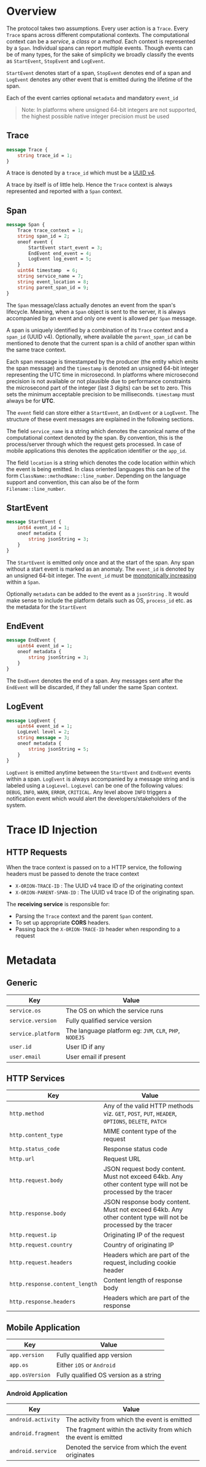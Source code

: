 # Overview

The protocol takes two assumptions. Every user action is a `Trace`. Every `Trace` spans across different computational contexts. The computational context can be a _service_, a _class_ or a _method_. Each context is represented by a `Span`. Individual spans can report multiple events. Though events can be of many types, for the sake of simplicity we broadly classify the events as `StartEvent`, `StopEvent` and `LogEvent`.

`StartEvent` denotes start of a span, `StopEvent` denotes end of a span and `LogEvent` denotes any other event that is emitted during the lifetime of the span.

Each of the event carries optional `metadata` and mandatory `event_id`

> Note: In platforms where unsigned 64-bit integers are not supported, the highest possible native integer precision must be used

## Trace

```protobuf
message Trace {
    string trace_id = 1;
}
```

A trace is denoted by a `trace_id` which must be a [UUID v4](https://en.wikipedia.org/wiki/Universally_unique_identifier#Version_4_(random)).

A trace by itself is of little help. Hence the `Trace` context is always represented and reported with a `Span` context. 

## Span

```protobuf
message Span {
    Trace trace_context = 1;
    string span_id = 2;
    oneof event {
        StartEvent start_event = 3;
        EndEvent end_event = 4;
        LogEvent log_event = 5;
    }
    uint64 timestamp  = 6;
    string service_name = 7;
    string event_location = 8;
    string parent_span_id = 9;
}
```

The `Span` message/class actually denotes an event from the span's lifecycle. Meaning, when a `Span` object is sent to the server, it is always accompanied by an event and only one event is allowed per `Span` message.

A span is uniquely identified by a combination of its `Trace` context and a `span_id` (UUID v4). Optionally, where available the `parent_span_id` can be mentioned to denote that the current span is a child of another span within the same trace context.

Each span message is timestamped by the producer (the entity which emits the span message) and the `timestamp` is denoted an unsigned 64-bit integer representing the UTC time in microsecond. In platforms where microsecond precision is not available or not plausible due to performance constraints the microsecond part of the integer (last 3 digits) can be set to zero. This sets the minimum acceptable precision to be milliseconds. `timestamp` must always be for **UTC**.

The `event` field can store either a `StartEvent`, an `EndEvent` or a `LogEvent`. The structure of these event messages are explained in the following sections.

The field `service_name` is a string which denotes the canonical name of the computational context denoted by the span. By convention, this is the process/server through which the request gets processed. In case of mobile applications this denotes the application identifier or the `app_id`.

The field `location` is a string which denotes the code location within which the event is being emitted. In class oriented languages this can be of the form `ClassName::methodName::line_number`. Depending on the language support and convention, this can also be of the form `Filename::line_number`. 

## StartEvent

```protobuf
message StartEvent {
    int64 event_id = 1;
    oneof metadata {
        string jsonString = 3;
    }
}
```

The `StartEvent` is emitted only once and at the start of the span. Any span without a start event is marked as an anomaly. The `event_id` is denoted by an unsigned 64-bit integer. The `event_id` must be [monotonically increasing](https://en.wikipedia.org/wiki/Monotonic_function) within a `Span`. 

Optionally `metadata` can be added to the event as a `jsonString` . It would make sense to include the platform details such as OS, `process_id` etc. as the metadata for the `StartEvent`

## EndEvent

```protobuf
message EndEvent {
    uint64 event_id = 1;
    oneof metadata {
        string jsonString = 3;
    }
}
```

The `EndEvent` denotes the end of a span. Any messages sent after the `EndEvent` will be discarded, if they fall under the same Span context.

## LogEvent

```protobuf
message LogEvent {
    uint64 event_id = 1;
    LogLevel level = 2;
    string message = 3;
    oneof metadata {
        string jsonString = 5;
    }
}
```

`LogEvent` is emitted anytime between the `StartEvent` and `EndEvent` events within a span. `LogEvent` is always accompanied by a message string and is labeled using a `LogLevel`. `LogLevel` can be one of the following values: `DEBUG`, `INFO`, `WARN`, `ERROR`, `CRITICAL`. Any level above `INFO` triggers a notification event which would alert the developers/stakeholders of the system.

# Trace ID Injection

## HTTP Requests
When the trace context is passed on to a HTTP service, the following headers must be passed to denote the trace context

* `X-ORION-TRACE-ID` : The UUID v4 trace ID of the originating context
* `X-ORION-PARENT-SPAN-ID` : The UUID v4 trace ID of the originating span.

The **receiving service** is responsible for:
* Parsing the `Trace` context and the parent `Span` content. 
* To set up appropriate **CORS** headers.
* Passing back the `X-ORION-TRACE-ID` header when responding to a request

# Metadata

## Generic

|Key|Value|
|---|-----|
|`service.os`| The OS on which the service runs |
|`service.version`| Fully qualified service version |
|`service.platform`| The language platform eg: `JVM`, `CLR`, `PHP`, `NODEJS` |
|`user.id`| User ID if any |
|`user.email`| User email if present |

## HTTP Services

|Key|Value|
|---|-----|
|`http.method`| Any of the valid HTTP methods viz. `GET`, `POST`, `PUT`, `HEADER`, `OPTIONS`, `DELETE`, `PATCH`|
|`http.content_type`| MIME content type of the request|
|`http.status_code`| Response status code |
|`http.url`| Request URL |
|`http.request.body` | JSON request body content. Must not exceed 64kb. Any other content type will not be processed by the tracer|
|`http.response.body` | JSON response body content. Must not exceed 64kb. Any other content type will not be processed by the tracer|
|`http.request.ip`| Originating IP of the request |
|`http.request.country`| Country of originating IP |
|`http.request.headers`| Headers which are part of the request, including cookie header |
|`http.response.content_length` | Content length of response body |
|`http.response.headers`| Headers which are part of the response |

## Mobile Application

|Key|Value|
|---|-----|
|`app.version`| Fully qualified app version|
|`app.os`| Either `iOS` or `Android`|
|`app.osVersion`| Fully qualified OS version as a string |


### Android Application

|Key|Value|
|---|-----|
|`android.activity`| The activity from which the event is emitted|
|`android.fragment`| The fragment within the activity from which the event is emitted|
|`android.service`| Denoted the service from which the event originates|
